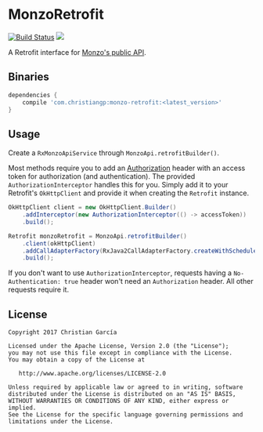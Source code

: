# MonzoRetrofit
[![Build Status](https://travis-ci.org/ChristianGarcia/MonzoRetrofit.svg?branch=master)](https://travis-ci.org/ChristianGarcia/MonzoRetrofit)
[![](https://img.shields.io/maven-central/v/com.christiangp/monzo-retrofit.svg)](http://search.maven.org/#search%7Cga%7C1%7Cg%3A%22com.christiangp%22%20a%3A%22monzo-retrofit%22)

A Retrofit interface for [Monzo's public API](https://monzo.com/docs/).

## Binaries
```groovy
dependencies {
    compile 'com.christiangp:monzo-retrofit:<latest_version>'
}
```

## Usage
Create a `RxMonzoApiService` through `MonzoApi.retrofitBuilder()`.

Most methods require you to add an [Authorization](https://monzo.com/docs/#authentication) header with an access token
for authorization (and authentication). The provided `AuthorizationInterceptor` handles this for you. Simply add it to your Retrofit's `OkHttpClient` and provide it when creating the `Retrofit` instance.

```java
OkHttpClient client = new OkHttpClient.Builder()
    .addInterceptor(new AuthorizationInterceptor(() -> accessToken))
    .build();

Retrofit monzoRetrofit = MonzoApi.retrofitBuilder()
    .client(okHttpClient)
    .addCallAdapterFactory(RxJava2CallAdapterFactory.createWithScheduler(Schedulers.io()))
    .build();
```

If you don't want to use `AuthorizationInterceptor`, requests having a `No-Authentication: true`
header won't need an `Authorization` header. All other requests require it.

## License

    Copyright 2017 Christian García

    Licensed under the Apache License, Version 2.0 (the "License");
    you may not use this file except in compliance with the License.
    You may obtain a copy of the License at

       http://www.apache.org/licenses/LICENSE-2.0

    Unless required by applicable law or agreed to in writing, software
    distributed under the License is distributed on an "AS IS" BASIS,
    WITHOUT WARRANTIES OR CONDITIONS OF ANY KIND, either express or implied.
    See the License for the specific language governing permissions and
    limitations under the License.
